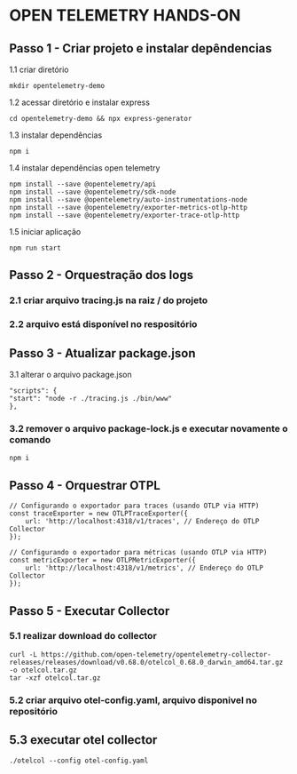 # OPEN TELEMETRY HANDS-ON

## Passo 1 - Criar projeto e instalar depêndencias

1.1 criar diretório
```
mkdir opentelemetry-demo
```

1.2 acessar diretório e instalar express
```
cd opentelemetry-demo && npx express-generator
```

1.3 instalar dependências
```
npm i
```

1.4 instalar dependências open telemetry
```
npm install --save @opentelemetry/api
npm install --save @opentelemetry/sdk-node
npm install --save @opentelemetry/auto-instrumentations-node
npm install --save @opentelemetry/exporter-metrics-otlp-http
npm install --save @opentelemetry/exporter-trace-otlp-http
```

1.5 iniciar aplicação
```
npm run start
```

## Passo 2 - Orquestração dos logs
### 2.1 criar arquivo tracing.js na raiz / do projeto
### 2.2 arquivo está disponível no respositório

## Passo 3 - Atualizar package.json
3.1 alterar o arquivo package.json
```
"scripts": {
"start": "node -r ./tracing.js ./bin/www"
},
```

### 3.2 remover o arquivo package-lock.js e executar novamente o comando 
```
npm i
```

## Passo 4 - Orquestrar OTPL
```
// Configurando o exportador para traces (usando OTLP via HTTP)
const traceExporter = new OTLPTraceExporter({
    url: 'http://localhost:4318/v1/traces', // Endereço do OTLP Collector
});

// Configurando o exportador para métricas (usando OTLP via HTTP)
const metricExporter = new OTLPMetricExporter({
    url: 'http://localhost:4318/v1/metrics', // Endereço do OTLP Collector
});
```

## Passo 5 - Executar Collector
### 5.1 realizar download do collector
```
curl -L https://github.com/open-telemetry/opentelemetry-collector-releases/releases/download/v0.68.0/otelcol_0.68.0_darwin_amd64.tar.gz -o otelcol.tar.gz
tar -xzf otelcol.tar.gz
```

### 5.2 criar arquivo otel-config.yaml, arquivo disponivel no repositório

## 5.3 executar otel collector
```
./otelcol --config otel-config.yaml
```



















